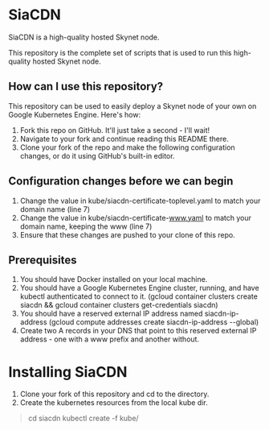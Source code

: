 # SiaCDN

SiaCDN is a high-quality hosted Skynet node.

This repository is the complete set of scripts that is used to run this high-quality hosted Skynet node.

## How can I use this repository?

This repository can be used to easily deploy a Skynet node of your own on Google Kubernetes Engine. Here's how:

1. Fork this repo on GitHub. It'll just take a second - I'll wait!
2. Navigate to your fork and continue reading this README there.
3. Clone your fork of the repo and make the following configuration changes, or do it using GitHub's built-in editor.


## Configuration changes before we can begin

1. Change the value in kube/siacdn-certificate-toplevel.yaml to match your domain name (line 7)
2. Change the value in kube/siacdn-certificate-www.yaml to match your domain name, keeping the www (line 7)
3. Ensure that these changes are pushed to your clone of this repo.


## Prerequisites

1. You should have Docker installed on your local machine.
2. You should have a Google Kubernetes Engine cluster, running, and have kubectl authenticated to connect to it. (gcloud container clusters create siacdn && gcloud container clusters get-credentials siacdn)
3. You should have a reserved external IP address named siacdn-ip-address (gcloud compute addresses create siacdn-ip-address --global)
4. Create two A records in your DNS that point to this reserved external IP address - one with a www prefix and another without.


# Installing SiaCDN

1. Clone your fork of this repository and cd to the directory.
2. Create the kubernetes resources from the local kube dir.

> cd siacdn
> kubectl create -f kube/